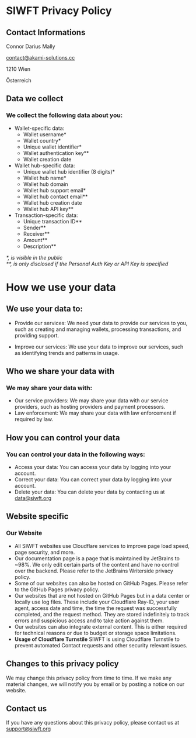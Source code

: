 # SIWFT Privacy Policy

## Contact Informations
Connor Darius Mally

<a href="mailto:contact@akami-solutions.cc">contact@akami-solutions.cc</a>

1210 Wien

Österreich

## Data we collect

### We collect the following data about you:

* Wallet-specific data:
    - Wallet username*
    - Wallet country*
    - Unique wallet identifier*
    - Wallet authentication key**
    - Wallet creation date
* Wallet hub-specific data:
    - Unique wallet hub identifier (8 digits)*
    - Wallet hub name*
    - Wallet hub domain
    - Wallet hub support email*
    - Wallet hub contact email**
    - Wallet hub creation date
    - Wallet hub API key**
* Transaction-specific data:
    - Unique transaction ID**
    - Sender**
    - Receiver**
    - Amount**
    - Description**

_\*, is visible in the public<br/>\*\*, is only disclosed if the Personal Auth Key or API Key is specified_

# How we use your data

## We use your data to:

* Provide our services: We need your data to provide our services to you, such as creating and managing wallets, processing transactions, and providing support.

* Improve our services: We use your data to improve our services, such as identifying trends and patterns in usage.

## Who we share your data with

### We may share your data with:

* Our service providers: We may share your data with our service providers, such as hosting providers and payment processors.
* Law enforcement: We may share your data with law enforcement if required by law.

## How you can control your data

### You can control your data in the following ways:

* Access your data: You can access your data by logging into your account.
* Correct your data: You can correct your data by logging into your account.
* Delete your data: You can delete your data by contacting us at data@siwft.org

## Website specific

### Our Website

* All SIWFT websites use Cloudflare services to improve page load speed, page security, and more.
* Our documentation page is a page that is maintained by JetBrains to ~98%. We only edit certain parts of the content and have no control over the backend. Please refer to the JetBrains Writerside privacy policy.
* Some of our websites can also be hosted on GitHub Pages. Please refer to the GitHub Pages privacy policy.
* Our websites that are not hosted on GitHub Pages but in a data center or locally use log files. These include your Cloudflare Ray-ID, your user agent, access date and time, the time the request was successfully completed, and the request method. They are stored indefinitely to track errors and suspicious access and to take action against them.
* Our websites can also integrate external content. This is either required for technical reasons or due to budget or storage space limitations.
* **Usage of Cloudflare Turnstile** SIWFT is using Cloudflare Turnstile to prevent automated Contact requests and other security relevant issues.

## Changes to this privacy policy

We may change this privacy policy from time to time. If we make any material changes, we will notify you by email or by posting a notice on our website.

## Contact us

If you have any questions about this privacy policy, please contact us at support@siwft.org
